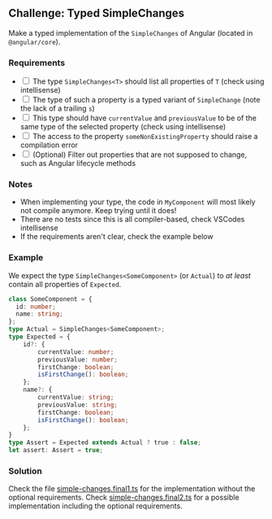 ## Challenge: Typed SimpleChanges

Make a typed implementation of the `SimpleChanges` of Angular (located in `@angular/core`).

### Requirements

* <input type="checkbox"> The type `SimpleChanges<T>` should list all properties of `T` (check using intellisense)
* <input type="checkbox"> The type of such a property is a typed variant of `SimpleChange` (note the lack of a trailing `s`)
* <input type="checkbox"> This type should have `currentValue` and `previousValue` to be of the same type of the selected property (check using intellisense)
* <input type="checkbox"> The access to the property `someNonExistingProperty` should raise a compilation error
* <input type="checkbox"> (Optional) Filter out properties that are not supposed to change, such as Angular lifecycle methods

### Notes

* When implementing your type, the code in `MyComponent` will most likely not compile anymore. Keep trying until it does!
* There are no tests since this is all compiler-based, check VSCodes intellisense
* If the requirements aren't clear, check the example below

### Example

We expect the type `SimpleChanges<SomeComponent>` (or `Actual`) to *at least* contain all properties of `Expected`.

```ts
class SomeComponent = {
  id: number;
  name: string;
};
type Actual = SimpleChanges<SomeComponent>;
type Expected = {
    id?: {
        currentValue: number;
        previousValue: number;
        firstChange: boolean;
        isFirstChange(): boolean;
    };
    name?: {
        currentValue: string;
        previousValue: string;
        firstChange: boolean;
        isFirstChange(): boolean;
    };
}
type Assert = Expected extends Actual ? true : false;
let assert: Assert = true;
```

### Solution

Check the file [simple-changes.final1.ts](./simple-changes.final1.ts) for the implementation without the optional requirements.
Check [simple-changes.final2.ts](./simple-changes.final2.ts) for a possible implementation including the optional requirements.